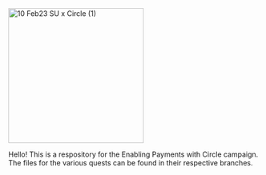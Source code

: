 <img width="270" alt="10 Feb23 SU x Circle (1)" src="https://user-images.githubusercontent.com/110076027/216371953-342634d9-7075-41fc-bc93-cb9db376762e.png">

Hello! This is a respository for the Enabling Payments with Circle campaign. The files for the various quests can be found in their respective branches.
